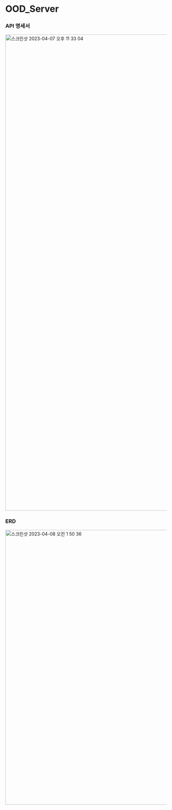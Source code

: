 # OOD_Server


### API 명세서

<img width="1485" alt="스크린샷 2023-04-07 오후 11 33 04" src="https://user-images.githubusercontent.com/59338503/230646507-713587d0-e2b5-40fb-be29-cf6e4c56f47f.png">

### ERD

<img width="857" alt="스크린샷 2023-04-08 오전 1 50 36" src="https://user-images.githubusercontent.com/59338503/230646622-0b1b4bd2-24dd-48a4-a20e-117e8e9cbfc5.png">
